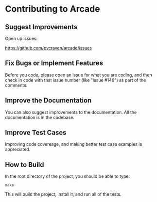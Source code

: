 Contributing to Arcade
======================

Suggest Improvements
--------------------

Open up issues:

https://github.com/pvcraven/arcade/issues

Fix Bugs or Implement Features
------------------------------

Before you code, please open an issue for what you are coding, and then
check in code with that issue number (like "issue #146") as part of the
comments.

Improve the Documentation
-------------------------

You can also suggest improvements to the documentation. All the documentation
is in the codebase.

Improve Test Cases
------------------

Improving code covereage, and making better test case examples is appreciated.

How to Build
------------

In the root directory of the project, you should be able to type:

`make`

This will build the project, install it, and run all of the tests.
